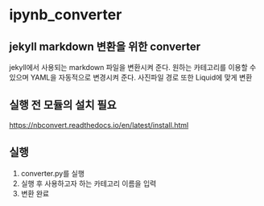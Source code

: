 # ipynb_converter
## jekyll markdown 변환을 위한 converter
jekyll에서 사용되는 markdown 파일을 변환시켜 준다.
원하는 카테고리를 이용할 수 있으며 YAML을 자동적으로 변경시켜 준다.
사진파일 경로 또한 Liquid에 맞게 변환



## 실행 전 모듈의 설치 필요

https://nbconvert.readthedocs.io/en/latest/install.html

## 실행

1. converter.py를 실행
2. 실행 후 사용하고자 하는 카테고리 이름을 입력
3. 변환 완료
